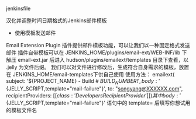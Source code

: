 
jenkinsfile

汉化并调整时间日期格式的Jenkins邮件模板


- 使用模板发送邮件

Email Extension Plugin 插件提供邮件模板功能，可以让我们以一种固定格式发送邮件
插件自带模板可以在 JENKINS_HOME/plugins/email-ext/WEB-INF/lib 下解压 email-ext.jar 后进入 hudson/plugins/emailext/templates 目录下查看，以 .jelly 为文件后缀。
我们可以对文件进行修改后，生成符合自身需求的模板，放置在 JENKINS_HOME/email-templates下供自己使用
使用方法：
emailext(
             subject: '${PROJECT_NAME} - Build # ${BUILD_NUMBER}!',
             body:'${JELLY_SCRIPT,template="mail-failure"}',
             to: "songyang@XXXXXX.com",
             recipientProviders: [[$class: 'DevelopersRecipientProvider']]
        )
其中 body:'${JELLY_SCRIPT,template="mail-failure"}' 语句中的 template= 后填写你想试用的模板文件名
